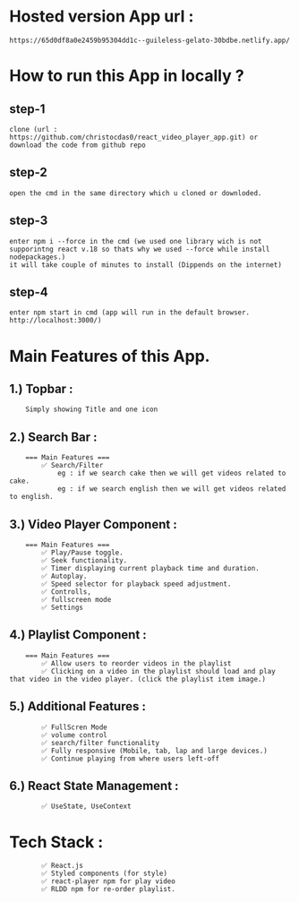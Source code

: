 # Hosted version App url : 
    https://65d0df8a0e2459b95304dd1c--guileless-gelato-30bdbe.netlify.app/
# How to run this App in locally ? 
## step-1 
    clone (url : https://github.com/christocdas0/react_video_player_app.git) or download the code from github repo
## step-2 
    open the cmd in the same directory which u cloned or downloded.
## step-3
    enter npm i --force in the cmd (we used one library wich is not supporintng react v.18 so thats why we used --force while install nodepackages.)
    it will take couple of minutes to install (Dippends on the internet)
## step-4
    enter npm start in cmd (app will run in the default browser. http://localhost:3000/)



# Main Features of this App.
## 1.) Topbar :
        Simply showing Title and one icon

## 2.) Search Bar :
        === Main Features ===
            ✅ Search/Filter 
                eg : if we search cake then we will get videos related to cake.
                eg : if we search english then we will get videos related to english.

## 3.) Video Player Component : 
        === Main Features ===
            ✅ Play/Pause toggle.
            ✅ Seek functionality.
            ✅ Timer displaying current playback time and duration.
            ✅ Autoplay.
            ✅ Speed selector for playback speed adjustment.
            ✅ Controlls,
            ✅ fullscreen mode
            ✅ Settings 

## 4.) Playlist Component : 
        === Main Features ===
            ✅ Allow users to reorder videos in the playlist
            ✅ Clicking on a video in the playlist should load and play that video in the video player. (click the playlist item image.)

## 5.) Additional Features :
            ✅ FullScren Mode
            ✅ volume control
            ✅ search/filter functionality
            ✅ Fully responsive (Mobile, tab, lap and large devices.)
            ✅ Continue playing from where users left-off


## 6.) React State Management :
            ✅ UseState, UseContext


# Tech Stack :
            ✅ React.js
            ✅ Styled components (for style)
            ✅ react-player npm for play video
            ✅ RLDD npm for re-order playlist.






    